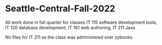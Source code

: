 # Seattle-Central-Fall-2022
All work done in fall quarter for classes IT 115 software development tools, IT 120 database development, IT 161 web authoring, IT 211  Java

No files for IT 211 as the class was administered over zybooks.
